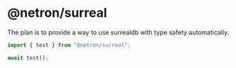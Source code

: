 # @netron/surreal

The plan is to provide a way to use surrealdb with type safety automatically.


```ts
import { test } from "@netron/surreal";

await test();
```